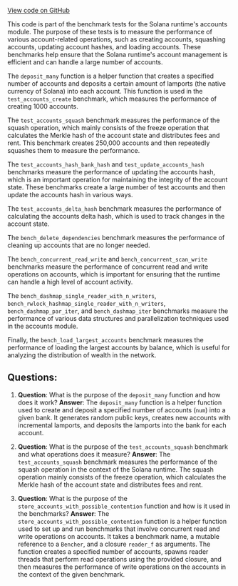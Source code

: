 [View code on GitHub](https://github.com/solana-labs/solana/blob/master/runtime/benches/accounts.rs)

This code is part of the benchmark tests for the Solana runtime's accounts module. The purpose of these tests is to measure the performance of various account-related operations, such as creating accounts, squashing accounts, updating account hashes, and loading accounts. These benchmarks help ensure that the Solana runtime's account management is efficient and can handle a large number of accounts.

The `deposit_many` function is a helper function that creates a specified number of accounts and deposits a certain amount of lamports (the native currency of Solana) into each account. This function is used in the `test_accounts_create` benchmark, which measures the performance of creating 1000 accounts.

The `test_accounts_squash` benchmark measures the performance of the squash operation, which mainly consists of the freeze operation that calculates the Merkle hash of the account state and distributes fees and rent. This benchmark creates 250,000 accounts and then repeatedly squashes them to measure the performance.

The `test_accounts_hash_bank_hash` and `test_update_accounts_hash` benchmarks measure the performance of updating the accounts hash, which is an important operation for maintaining the integrity of the account state. These benchmarks create a large number of test accounts and then update the accounts hash in various ways.

The `test_accounts_delta_hash` benchmark measures the performance of calculating the accounts delta hash, which is used to track changes in the account state.

The `bench_delete_dependencies` benchmark measures the performance of cleaning up accounts that are no longer needed.

The `bench_concurrent_read_write` and `bench_concurrent_scan_write` benchmarks measure the performance of concurrent read and write operations on accounts, which is important for ensuring that the runtime can handle a high level of account activity.

The `bench_dashmap_single_reader_with_n_writers`, `bench_rwlock_hashmap_single_reader_with_n_writers`, `bench_dashmap_par_iter`, and `bench_dashmap_iter` benchmarks measure the performance of various data structures and parallelization techniques used in the accounts module.

Finally, the `bench_load_largest_accounts` benchmark measures the performance of loading the largest accounts by balance, which is useful for analyzing the distribution of wealth in the network.
## Questions: 
 1. **Question**: What is the purpose of the `deposit_many` function and how does it work?
   **Answer**: The `deposit_many` function is a helper function used to create and deposit a specified number of accounts (`num`) into a given bank. It generates random public keys, creates new accounts with incremental lamports, and deposits the lamports into the bank for each account.

2. **Question**: What is the purpose of the `test_accounts_squash` benchmark and what operations does it measure?
   **Answer**: The `test_accounts_squash` benchmark measures the performance of the squash operation in the context of the Solana runtime. The squash operation mainly consists of the freeze operation, which calculates the Merkle hash of the account state and distributes fees and rent.

3. **Question**: What is the purpose of the `store_accounts_with_possible_contention` function and how is it used in the benchmarks?
   **Answer**: The `store_accounts_with_possible_contention` function is a helper function used to set up and run benchmarks that involve concurrent read and write operations on accounts. It takes a benchmark name, a mutable reference to a `Bencher`, and a closure `reader_f` as arguments. The function creates a specified number of accounts, spawns reader threads that perform read operations using the provided closure, and then measures the performance of write operations on the accounts in the context of the given benchmark.